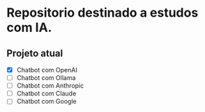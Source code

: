 # Repositorio destinado a estudos com IA.

## Projeto atual

- [x] Chatbot com OpenAI
- [ ] Chatbot com Ollama
- [ ] Chatbot com Anthropic
- [ ] Chatbot com Claude
- [ ] Chatbot com Google
